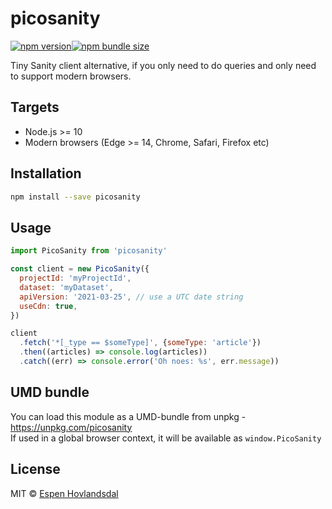 # picosanity

[![npm version](https://img.shields.io/npm/v/picosanity.svg?style=flat-square)](http://browsenpm.org/package/picosanity)[![npm bundle size](https://img.shields.io/bundlephobia/minzip/picosanity?style=flat-square)](https://bundlephobia.com/result?p=picosanity)

Tiny Sanity client alternative, if you only need to do queries and only need to support modern browsers.

## Targets

- Node.js >= 10
- Modern browsers (Edge >= 14, Chrome, Safari, Firefox etc)

## Installation

```bash
npm install --save picosanity
```

## Usage

```js
import PicoSanity from 'picosanity'

const client = new PicoSanity({
  projectId: 'myProjectId',
  dataset: 'myDataset',
  apiVersion: '2021-03-25', // use a UTC date string
  useCdn: true,
})

client
  .fetch('*[_type == $someType]', {someType: 'article'})
  .then((articles) => console.log(articles))
  .catch((err) => console.error('Oh noes: %s', err.message))
```

## UMD bundle

You can load this module as a UMD-bundle from unpkg - https://unpkg.com/picosanity  
If used in a global browser context, it will be available as `window.PicoSanity`

## License

MIT © [Espen Hovlandsdal](https://espen.codes/)
